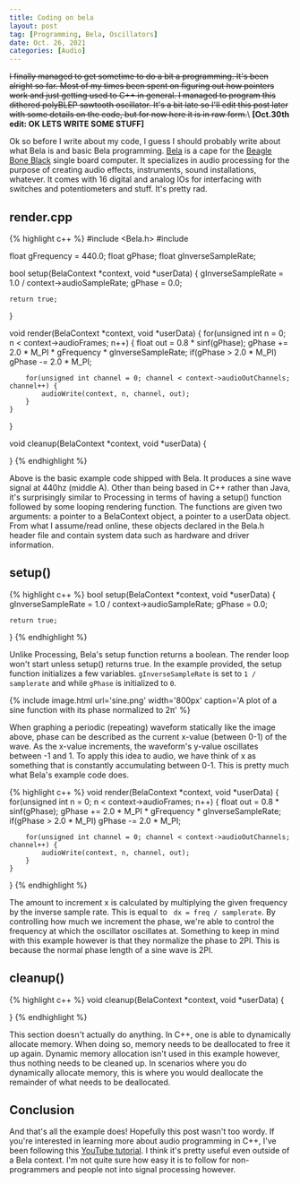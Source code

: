 ```yaml
---
title: Coding on bela
layout: post
tag: [Programming, Bela, Oscillators]
date: Oct. 26, 2021
categories: [Audio]
---
```


~~I finally managed to get sometime to do a bit a programming. It's been alright so far. Most of my times been spent on figuring out how pointers work and just getting used to C++ in general. I managed to program this dithered polyBLEP sawtooth oscillator. It's a bit late so I'll edit this post later with some details on the code, but for now here it is in raw form.~~\\
**[Oct.30th edit: OK LETS WRITE SOME STUFF]**

Ok so before I write about my code, I guess I should probably write about what Bela is and basic Bela programming. [Bela](https://www.bela.io) is a cape for the [Beagle Bone Black](https://beagleboard.org/black) single board computer. It specializes in audio processing for the purpose of creating audio effects, instruments, sound installations, whatever. It comes with 16 digital and analog IOs for interfacing with switches and potentiometers and stuff. It's pretty rad.

## render.cpp
{% highlight c++ %}
#include <Bela.h>
#include <cmath>

float gFrequency = 440.0;
float gPhase;
float gInverseSampleRate;

bool setup(BelaContext *context, void *userData)
{
	gInverseSampleRate = 1.0 / context->audioSampleRate;
	gPhase = 0.0;

	return true;
}

void render(BelaContext *context, void *userData)
{
	for(unsigned int n = 0; n < context->audioFrames; n++) {
		float out = 0.8 * sinf(gPhase);
		gPhase += 2.0 * M_PI * gFrequency * gInverseSampleRate;
		if(gPhase > 2.0 * M_PI)
			gPhase -= 2.0 * M_PI;

		for(unsigned int channel = 0; channel < context->audioOutChannels; channel++) {
			audioWrite(context, n, channel, out);
		}
	}
}

void cleanup(BelaContext *context, void *userData)
{


}
{% endhighlight %}

Above is the basic example code shipped with Bela. It produces a sine wave signal at 440hz (middle A). Other than being based in C++ rather than Java, it's surprisingly similar to Processing in terms of having a setup() function followed by some looping rendering function. The functions are given two arguments: a pointer to a BelaContext object, a pointer to a userData object. From what I assume/read online, these objects declared in the Bela.h header file and contain system data such as hardware and driver information.

## setup()
{% highlight c++ %}
bool setup(BelaContext *context, void *userData)
{
	gInverseSampleRate = 1.0 / context->audioSampleRate;
	gPhase = 0.0;

	return true;
}
{% endhighlight %}

Unlike Processing, Bela's setup function returns a boolean. The render loop won't start unless setup() returns true. In the example provided, the setup function initializes a few variables. `gInverseSampleRate` is set to `1 / samplerate` and while `gPhase` is initialized to `0`.

{% include image.html url='sine.png' width='800px' caption='A plot of a sine function with its phase normalized to 2π' %}

When graphing a periodic (repeating) waveform statically like the image above, phase can be described as the current x-value (between 0-1) of the wave. As the x-value increments, the waveform's y-value oscillates between -1 and 1. To apply this idea to audio, we have think of x as something that is constantly accumulating between 0-1. This is pretty much what Bela's example code does.

{% highlight c++ %}
void render(BelaContext *context, void *userData)
{
	for(unsigned int n = 0; n < context->audioFrames; n++) {
		float out = 0.8 * sinf(gPhase);
		gPhase += 2.0 * M_PI * gFrequency * gInverseSampleRate;
		if(gPhase > 2.0 * M_PI)
			gPhase -= 2.0 * M_PI;

		for(unsigned int channel = 0; channel < context->audioOutChannels; channel++) {
			audioWrite(context, n, channel, out);
		}
	}
}
{% endhighlight %}

The amount to increment x is calculated by multiplying the given frequency by the inverse sample rate. This is equal to ` dx = freq / samplerate`. By controlling how much we increment the phase, we're able to control the frequency at which the oscillator oscillates at. Something to keep in mind with this example however is that they normalize the phase to 2PI. This is because the normal phase length of a sine wave is 2PI.

## cleanup()
{% highlight c++ %}
void cleanup(BelaContext *context, void *userData)
{

}
{% endhighlight %}

This section doesn't actually do anything. In C++, one is able to dynamically allocate memory. When doing so, memory needs to be deallocated to free it up again. Dynamic memory allocation isn't used in this example however, thus nothing needs to be cleaned up. In scenarios where you do dynamically allocate memory, this is where you would deallocate the remainder of what needs to be deallocated.

## Conclusion

And that's all the example does! Hopefully this post wasn't too wordy. If you're interested in learning more about audio programming in C++, I've been following this [YouTube tutorial](https://www.youtube.com/watch?v=aVLRUyPBBJk). I think it's pretty useful even outside of a Bela context. I'm not quite sure how easy it is to follow for non-programmers and people not into signal processing however.
